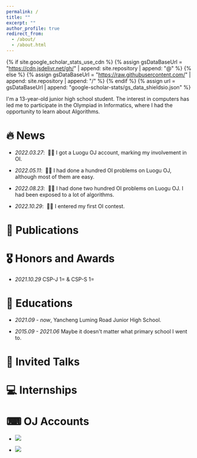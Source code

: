 ```yaml
---
permalink: /
title: ""
excerpt: ""
author_profile: true
redirect_from: 
  - /about/
  - /about.html
---
```


{% if site.google_scholar_stats_use_cdn %}
{% assign gsDataBaseUrl = "https://cdn.jsdelivr.net/gh/" | append: site.repository | append: "@" %}
{% else %}
{% assign gsDataBaseUrl = "https://raw.githubusercontent.com/" | append: site.repository | append: "/" %}
{% endif %}
{% assign url = gsDataBaseUrl | append: "google-scholar-stats/gs_data_shieldsio.json" %}

<span class='anchor' id='about-me'></span>

I'm a 13-year-old junior high school student. The interest in computers has led me to participate in the Olympiad in Informatics, where I had the opportunity to learn about Algorithms.


# 🔥 News
- *2022.03.27*: &nbsp;🎉🎉 I got a Luogu OJ account, marking my involvement in OI.

- *2022.05.11*: &nbsp;🎉🎉 I had done a hundred OI problems on Luogu OJ, although most of them are easy.

- *2022.08.23*: &nbsp;🎉🎉 I had done two hundred OI problems on Luogu OJ. I had been exposed to a lot of algorithms.

- *2022.10.29*: &nbsp;🎉🎉 I entered my first OI contest.

# 📝 Publications 
<!--
<div class='paper-box'><div class='paper-box-image'><div><div class="badge">CVPR 2016</div><img src='images/500x300.png' alt="sym" width="100%"></div></div>
<div class='paper-box-text' markdown="1">

[Deep Residual Learning for Image Recognition](https://openaccess.thecvf.com/content_cvpr_2016/papers/He_Deep_Residual_Learning_CVPR_2016_paper.pdf)

**Kaiming He**, Xiangyu Zhang, Shaoqing Ren, Jian Sun

[**Project**](https://scholar.google.com/citations?view_op=view_citation&hl=zh-CN&user=DhtAFkwAAAAJ&citation_for_view=DhtAFkwAAAAJ:ALROH1vI_8AC) <strong><span class='show_paper_citations' data='DhtAFkwAAAAJ:ALROH1vI_8AC'></span></strong>
- Lorem ipsum dolor sit amet, consectetur adipiscing elit. Vivamus ornare aliquet ipsum, ac tempus justo dapibus sit amet. 
</div>
</div>

- [Lorem ipsum dolor sit amet, consectetur adipiscing elit. Vivamus ornare aliquet ipsum, ac tempus justo dapibus sit amet](https://github.com), A, B, C, **CVPR 2020**
-->

# 🎖 Honors and Awards
- *2021.10.29* CSP-J 1= & CSP-S 1= 

# 📖 Educations
- *2021.09 - now*, Yancheng Luming Road Junior High School.
 
- *2015.09 - 2021.06* Maybe it doesn't matter what primary school I went to. 

# 💬 Invited Talks
<!--
- *2021.06*, Lorem ipsum dolor sit amet, consectetur adipiscing elit. Vivamus ornare aliquet ipsum, ac tempus justo dapibus sit amet. 
- *2021.03*, Lorem ipsum dolor sit amet, consectetur adipiscing elit. Vivamus ornare aliquet ipsum, ac tempus justo dapibus sit amet.  \| [\[video\]](https://github.com/)
-->

# 💻 Internships

# ⌨ OJ Accounts

- [![](https://cfrating.baoshuo.dev/rating?username=yuanruiqi)](https://codeforces.com/profile/yuanruiqi)

- [![](https://atrating.baoshuo.dev/rating?username=yuanruiqi)](https://atcoder.jp/users/yuanruiqi)

